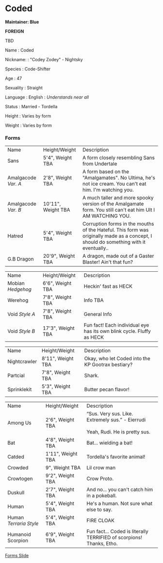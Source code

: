 # Coded



<tldr>

**Maintainer: Blue**

**FOREIGN**

TBD
</tldr>

<tabs>
<tab id="information" title="General Information">

Name
: Coded

Nickname:
: "Codey Zodey" - Nightsky

Species
: Code-Shifter

Age
: 47

Sexuality
: Straight

Language
: English
: _Understands near all_

Status
: Married - Tordella

Height
: Varies by form

Weight
: Varies by form

</tab>
</tabs>

### Forms

<tabs>
<tab id="NatWorld_UT" title="Undertale Multiverse">

<table>
    <tr>
        <td>Name</td>
        <td>Height/Weight</td>
        <td>Description</td>
    </tr>
    <tr>
        <td>Sans</td>
        <td>5'4", Weight TBA</td>
        <td>A form closely resembling Sans from Undertale</td>
    </tr>
    <tr>
        <td>Amalgacode <i>Var. A</i></td>
        <td>2'8", Weight TBA</td>
        <td>A form based on the "Amalgamates". No Ultima, he's not ice cream. You can't eat him. I'm watching you.</td>
    </tr>
    <tr>
        <td>Amalgacode <i>Var. B</i></td>
        <td>10'11", Weight TBA</td>
        <td>A much taller and more spooky version of the Amalgamate form. You still can't eat him Ult I AM WATCHING YOU.</td>
    </tr>
    <tr>
        <td>Hatred</td>
        <td>5'4", Weight TBA</td>
        <td>Corruption forms in the mouths of the Hateful. This form was originally made as a concept, I should do something with it eventually.. </td>
    </tr>
    <tr>
        <td>G.B Dragon</td>
        <td>20'9", Weight TBA</td>
        <td>A dragon, made out of a Gaster Blaster! Ain't that fun?</td>
    </tr>
</table>
</tab>
<tab id="NatWorld_SH/V" title="S.T.H/Void">

<table>
    <tr>
        <td>Name</td>
        <td>Height/Weight</td>
        <td>Description</td>
    </tr>
    <tr>
        <td>Mobian <i>Hedgehog</i></td>
        <td>6'6", Weight TBA</td>
        <td>Heckin' fast as HECK</td>
    </tr>
    <tr>
        <td>Werehog</td>
        <td>7'8", Weight TBA</td>
        <td>Info TBA</td>
    </tr>
    <tr>
        <td>Void <i>Style A</i></td>
        <td>7'8", Weight TBA</td>
        <td>General Info</td>
    </tr>
    <tr>
        <td>Void <i>Style B</i></td>
        <td>17'3", Weight TBA</td>
        <td>Fun fact! Each individual eye has its own blink cycle. Fluffy as HECK</td>
    </tr>
</table>
</tab>
<tab id="NatWorld_KP/TCS/SM" title="KP/TCS/Sprink.Mega">

<table>
    <tr>
        <td>Name</td>
        <td>Height/Weight</td>
        <td>Description</td>
    </tr>
    <tr>
        <td>Nightcrawler</td>
        <td>8'11", Weight TBA</td>
        <td>Okay, who let Coded into the KP Gootrax bestiary?</td>
    </tr>
    <tr>
        <td>Partcial</td>
        <td>7'8", Weight TBA</td>
        <td>Shark.</td>
    </tr>
    <tr>
        <td>Sprinklekit</td>
        <td>5'3", Weight TBA</td>
        <td>Butter pecan flavor!</td>
    </tr>
</table>
</tab>
<tab id="NatWorld_Ext." title="Extras">

<table>
    <tr>
        <td>Name</td>
        <td>Height/Weight</td>
        <td>Description</td>
    </tr>
    <tr>
        <td>Among Us</td>
        <td>2'6", Weight TBA</td>
        <td>“Sus. Very sus. Like. Extremely sus.” - Eierrudi <br></br> Yeah, Rudi. He is pretty sus.</td>
    </tr>
    <tr>
        <td>Bat</td>
        <td>4'8", Weight TBA</td>
        <td>Bat... wielding a bat!</td>
    </tr>
    <tr>
        <td>Catded</td>
        <td>1'11", Weight TBA</td>
        <td>Tordella's favorite animal!</td>
    </tr>
    <tr>
        <td>Crowded</td>
        <td>9", Weight TBA</td>
        <td>Lil crow man</td>
    </tr>
    <tr>
        <td>Crowtogen</td>
        <td>9'2", Weight TBA</td>
        <td>Crow Proto.</td>
    </tr>
    <tr>
        <td>Duskull</td>
        <td>2'7", Weight TBA</td>
        <td>And no... you can't catch him in a pokeball.</td>
    </tr>
    <tr>
        <td>Human</td>
        <td>5'4", Weight TBA</td>
        <td>He's a human. Not sure what else to say.</td>
    </tr>
    <tr>
        <td>Human <i>Terraria Style</i></td>
        <td>5'4", Weight TBA</td>
        <td>FIRE CLOAK</td>
    </tr>
    <tr>
        <td>Humanoid Scorpion</td>
        <td>6'9", Weight TBA</td>
        <td>Fun fact... Coded is literally TERRIFIED of scorpions! Thanks, Etho.</td>
    </tr>
</table>
</tab>
</tabs>

<seealso>

[Forms Slide](https://docs.google.com/presentation/d/1FA_0Wax6TaCDa4aAaRdN3WsSzEx0_NW4CM26TPP0ppc/edit#slide=id.g31a71e86583_0_11)
</seealso>